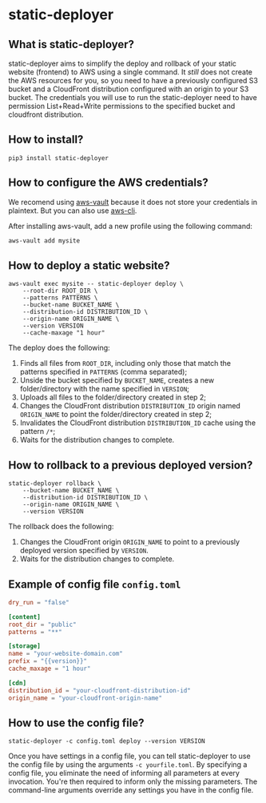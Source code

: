 # static-deployer

## What is static-deployer?

static-deployer aims to simplify the deploy and rollback of your static website (frontend) to AWS using a single command.
It _still_ does not create the AWS resources for you, so you need to have a previously configured S3 bucket and a CloudFront distribution configured with an origin to your S3 bucket.
The credentials you will use to run the static-deployer need to have permission List+Read+Write permissions to the specified bucket and cloudfront distribution.

## How to install?

    pip3 install static-deployer

## How to configure the AWS credentials?

We recomend using [aws-vault](https://github.com/99designs/aws-vault) because it does not store your credentials in plaintext. But you can also use [aws-cli](https://aws.amazon.com/cli/).

After installing aws-vault, add a new profile using the following command:

```sh
aws-vault add mysite
```

## How to deploy a static website?

    aws-vault exec mysite -- static-deployer deploy \
        --root-dir ROOT_DIR \
        --patterns PATTERNS \
        --bucket-name BUCKET_NAME \
        --distribution-id DISTRIBUTION_ID \
        --origin-name ORIGIN_NAME \
        --version VERSION
        --cache-maxage "1 hour"

The deploy does the following:

1. Finds all files from `ROOT_DIR`, including only those that match the patterns specified in `PATTERNS` (comma separated);
2. Unside the bucket specified by `BUCKET_NAME`, creates a new folder/directory with the name specified in `VERSION`;
3. Uploads all files to the folder/directory created in step 2;
4. Changes the CloudFront distribution `DISTRIBUTION_ID` origin named `ORIGIN_NAME` to point the folder/directory created in step 2;
4. Invalidates the CloudFront distribution `DISTRIBUTION_ID` cache using the pattern `/*`;
5. Waits for the distribution changes to complete.

## How to rollback to a previous deployed version?

    static-deployer rollback \
        --bucket-name BUCKET_NAME \
        --distribution-id DISTRIBUTION_ID \
        --origin-name ORIGIN_NAME \
        --version VERSION

The rollback does the following:
1. Changes the CloudFront origin `ORIGIN_NAME` to point to a previously deployed version specified by `VERSION`.
2. Waits for the distribution changes to complete.

## Example of config file `config.toml`

```toml
dry_run = "false"

[content]
root_dir = "public"
patterns = "**"

[storage]
name = "your-website-domain.com"
prefix = "{{version}}"
cache_maxage = "1 hour"

[cdn]
distribution_id = "your-cloudfront-distribution-id"
origin_name = "your-cloudfront-origin-name"
```

## How to use the config file?

    static-deployer -c config.toml deploy --version VERSION

Once you have settings in a config file, you can tell static-deployer to use the config file by using the arguments `-c yourfile.toml`.
By specifying a config file, you eliminate the need of informing all parameters at every invocation. You're then required to inform only the missing parameters.
The command-line arguments override any settings you have in the config file.
